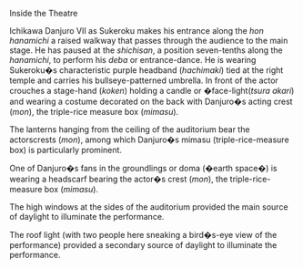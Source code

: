 Inside the Theatre


Ichikawa Danjuro VII as Sukeroku makes his entrance along the _hon hanamichi_ a raised walkway that passes through the audience to the main stage. He has paused at the _shichisan_, a position seven-tenths along the _hanamichi_, to perform his _deba_ or entrance-dance. He is wearing Sukeroku�s characteristic purple headband (_hachimaki_) tied at the right temple and carries his bullseye-patterned umbrella. In front of the actor crouches a stage-hand (_koken_) holding a candle or �face-light(_tsura akari_) and wearing a costume decorated on the back with Danjuro�s acting crest (_mon_), the triple-rice measure box (_mimasu_).

The lanterns hanging from the ceiling of the auditorium bear the actorscrests (_mon_), among which Danjuro�s mimasu (triple-rice-measure box) is particularly prominent.

One of Danjuro�s fans in the groundlings or doma (�earth space�) is wearing a headscarf bearing the actor�s crest (_mon_), the triple-rice-measure box (_mimasu_). 


The high windows at the sides of the auditorium provided the main source of daylight to illuminate the performance.

The roof light (with two people here sneaking a bird�s-eye view of the performance) provided a secondary source of daylight to illuminate the performance. 
